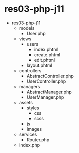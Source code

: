 # res03-php-j11

- res03-php-j11
    - models
        - User.php 
    - views
        - users
            - index.phtml
            - create.phtml
            - edit.phtml
        - layout.phtml
    - controllers
        - AbstractController.php 
        - UserController.php 
    - managers
        - AbstractManager.php 
        - UserManager.php 
    - assets
        - styles
            - css
            - scss
        - js
        - images
    - services
        - Router.php 
    - index.php